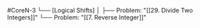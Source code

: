 #CoreN-3
└── [Logical Shifts]
    │
    ├── Problem: "[[29. Divide Two Integers]]"
    └── Problem: "[[7. Reverse Integer]]"